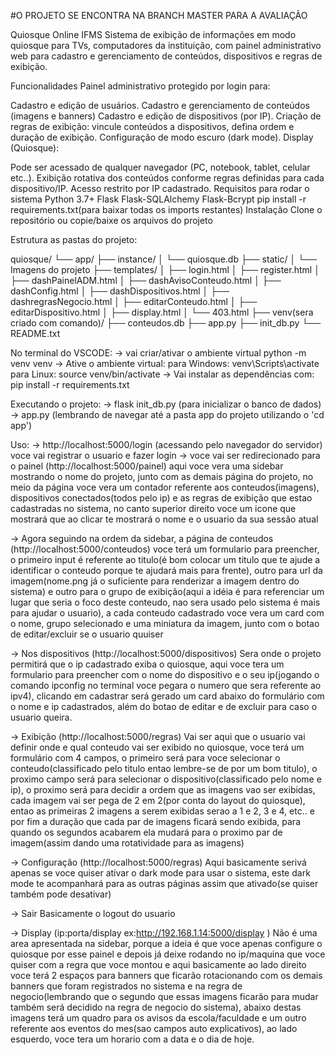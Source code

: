 #O PROJETO SE ENCONTRA NA BRANCH MASTER PARA A AVALIAÇÃO 

Quiosque Online IFMS
Sistema de exibição de informações em modo quiosque para TVs, computadores da instituição, com painel administrativo web para cadastro e gerenciamento de conteúdos, dispositivos e regras de exibição.

Funcionalidades
Painel administrativo protegido por login para:

Cadastro e edição de usuários.
Cadastro e gerenciamento de conteúdos (imagens e banners)
Cadastro e edição de dispositivos (por IP).
Criação de regras de exibição: vincule conteúdos a dispositivos, defina ordem e duração de exibição.
Configuração de modo escuro (dark mode).
Display (Quiosque):

Pode ser acessado de qualquer navegador (PC, notebook, tablet, celular etc..).
Exibição rotativa dos conteúdos conforme regras definidas para cada dispositivo/IP.
Acesso restrito por IP cadastrado.
Requisitos para rodar o sistema
Python 3.7+
Flask
Flask-SQLAlchemy
Flask-Bcrypt
pip install -r requirements.txt(para baixar todas os imports restantes)
Instalação
Clone o repositório ou copie/baixe os arquivos do projeto

Estrutura as pastas do projeto:

quiosque/ └── app/ ├── instance/ │ └── quiosque.db ├── static/ │ └── Imagens do projeto ├── templates/ │ ├── login.html │ ├── register.html │ ├── dashPainelADM.html │ ├── dashAvisoConteudo.html │ ├── dashConfig.html │ ├── dashDispositivos.html │ ├── dashregrasNegocio.html │ ├── editarConteudo.html │ ├── editarDispositivo.html │ ├── display.html │ └── 403.html ├── venv(sera criado com comando)/ ├── conteudos.db ├── app.py ├── init_db.py └── README.txt

No terminal do VSCODE: -> vai criar/ativar o ambiente virtual python -m venv venv -> Ative o ambiente virtual: para Windows: venv\Scripts\activate para Linux: source venv/bin/activate -> Vai instalar as dependências com: pip install -r requirements.txt

Executando o projeto: -> flask init_db.py (para inicializar o banco de dados) -> app.py (lembrando de navegar até a pasta app do projeto utilizando o 'cd app')

Uso: -> http://localhost:5000/login (acessando pelo navegador do servidor) voce vai registrar o usuario e fazer login -> voce vai ser redirecionado para o painel (http://localhost:5000/painel) aqui voce vera uma sidebar mostrando o nome do projeto, junto com as demais página do projeto, no meio da página voce vera um contador referente aos conteudos(imagens), dispositivos conectados(todos pelo ip) e as regras de exibição que estao cadastradas no sistema, no canto superior direito voce um icone que mostrará que ao clicar te mostrará o nome e o usuario da sua sessão atual

-> Agora seguindo na ordem da sidebar, a página de conteudos (http://localhost:5000/conteudos) voce terá um formulario para preencher, o primeiro input é referente ao titulo(é bom colocar um titulo que te ajude a identificar o conteudo porque te ajudará mais para frente), outro para url da imagem(nome.png já o suficiente para renderizar a imagem dentro do sistema) e outro para o grupo de exibição(aqui a idéia é para referenciar um lugar que seria o foco deste conteudo, nao sera usado pelo sistema é mais para ajudar o usuario), a cada conteudo cadastrado voce vera um card com o nome, grupo selecionado e uma miniatura da imagem, junto com o botao de editar/excluir se o usuario quuiser

-> Nos dispositivos (http://localhost:5000/dispositivos) Sera onde o projeto permitirá que o ip cadastrado exiba o quiosque, aqui voce tera um formulario para preencher com o nome do dispositivo e o seu ip(jogando o comando ipconfig no terminal voce pegara o numero que sera referente ao ipv4), clicando em cadastrar será gerado um card abaixo do formulário com o nome e ip cadastrados, além do botao de editar e de excluir para caso o usuario queira.

-> Exibição (http://localhost:5000/regras) Vai ser aqui que o usuario vai definir onde e qual conteudo vai ser exibido no quiosque, voce terá um formulário com 4 campos, o primeiro será para voce selecionar o conteudo(classificado pelo titulo entao lembre-se de por um bom titulo), o proximo campo será para selecionar o dispositivo(classificado pelo nome e ip), o proximo será para decidir a ordem que as imagens vao ser exibidas, cada imagem vai ser pega de 2 em 2(por conta do layout do quiosque), entao as primeiras 2 imagens a serem exibidas serao a 1 e 2, 3 e 4, etc.. e por fim a duração que cada par de imagens ficará sendo exibida, para quando os segundos acabarem ela mudará para o proximo par de imagem(assim dando uma rotatividade para as imagens)

-> Configuração (http://localhost:5000/regras) Aqui basicamente serivá apenas se voce quiser ativar o dark mode para usar o sistema, este dark mode te acompanhará para as outras páginas assim que ativado(se quiser também pode desativar)

-> Sair Basicamente o logout do usuario

-> Display (ip:porta/display ex:http://192.168.1.14:5000/display ) Não é uma area apresentada na sidebar, porque a ideia é que voce apenas configure o quiosque por esse painel e depois já deixe rodando no ip/maquina que voce quiser com a regra que voce montou e aqui basicamente ao lado direito voce terá 2 espaços para banners que ficarão rotacionando com os demais banners que foram registrados no sistema e na regra de negocio(lembrando que o segundo que essas imagens ficarão para mudar também será decidido na regra de negocio do sistema), abaixo destas imagens terá um quadro para os avisos da escola/faculdade e um outro referente aos eventos do mes(sao campos auto explicativos), ao lado esquerdo, voce tera um horario com a data e o dia de hoje.
